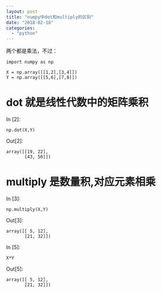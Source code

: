 ```yaml
---
layout: post
title: "numpy中dot和multiply的区别"
date: "2018-02-18"
categories: 
  - "python"
---
```


两个都是乘法，不过：

```
import numpy as np

X = np.array([[1,2],[3,4]])
Y = np.array([[5,6],[7,8]])

```

# dot 就是线性代数中的矩阵乘积

In \[2\]:

```
np.dot(X,Y)

```

Out\[2\]:

```
array([[19, 22],
       [43, 50]])
```

# multiply 是数量积,对应元素相乘

In \[3\]:

```
np.multiply(X,Y)

```

Out\[3\]:

```
array([[ 5, 12],
       [21, 32]])
```

In \[5\]:

```
X*Y

```

Out\[5\]:

```
array([[ 5, 12],
       [21, 32]])
```

